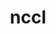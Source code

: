 ---
title: "nccl"
layout: cache
categories: [package, develop-2025-04-27]
meta: {"compilers": ["gcc@13.2.0"], "num_specs": 8, "num_specs_by_stack": {"ml-linux-aarch64-cuda": 4, "ml-linux-x86_64-cuda": 4, "root": 8}, "oss": ["ubuntu24.04"], "platforms": ["linux"], "stacks": ["ml-linux-aarch64-cuda", "ml-linux-x86_64-cuda", "root"], "targets": ["aarch64", "x86_64_v3"], "versions": ["2.23.4-1"]}
spec_details: [{"compiler": "gcc@13.2.0", "hash": "2v7ip5e2gobtvp4jldw6ih6o7swwskl7", "os": "ubuntu24.04", "platform": "linux", "size": "-", "stacks": ["ml-linux-aarch64-cuda", "root"], "target": "aarch64", "variants": ["build_system=makefile", "+cuda", "cuda_arch:=80"], "versions": ["2.23.4-1"]}, {"compiler": "gcc@13.2.0", "hash": "3j7nh54gmswn54yg4ywbmp54lgckxc5s", "os": "ubuntu24.04", "platform": "linux", "size": "-", "stacks": ["ml-linux-aarch64-cuda", "root"], "target": "aarch64", "variants": ["build_system=makefile", "+cuda", "cuda_arch:=80"], "versions": ["2.23.4-1"]}, {"compiler": "gcc@13.2.0", "hash": "735e5e3wg7lwtsyh3gbpotsoivdi4dzw", "os": "ubuntu24.04", "platform": "linux", "size": "-", "stacks": ["ml-linux-x86_64-cuda", "root"], "target": "x86_64_v3", "variants": ["build_system=makefile", "+cuda", "cuda_arch:=80"], "versions": ["2.23.4-1"]}, {"compiler": "gcc@13.2.0", "hash": "gntv4jggjyow2fonhgi77tphwhnttcw5", "os": "ubuntu24.04", "platform": "linux", "size": "-", "stacks": ["ml-linux-aarch64-cuda", "root"], "target": "aarch64", "variants": ["build_system=makefile", "+cuda", "cuda_arch:=80"], "versions": ["2.23.4-1"]}, {"compiler": "gcc@13.2.0", "hash": "og5pqqcti3spz6zzce57xstxbzl3lupz", "os": "ubuntu24.04", "platform": "linux", "size": "-", "stacks": ["ml-linux-aarch64-cuda", "root"], "target": "aarch64", "variants": ["build_system=makefile", "+cuda", "cuda_arch:=80"], "versions": ["2.23.4-1"]}, {"compiler": "gcc@13.2.0", "hash": "qmt7uhj4rtki3m2tykjhcv5mwtam2pet", "os": "ubuntu24.04", "platform": "linux", "size": "-", "stacks": ["ml-linux-x86_64-cuda", "root"], "target": "x86_64_v3", "variants": ["build_system=makefile", "+cuda", "cuda_arch:=80"], "versions": ["2.23.4-1"]}, {"compiler": "gcc@13.2.0", "hash": "u5qmwg2rk6hy6qdqpby7vubfn5s6nd6n", "os": "ubuntu24.04", "platform": "linux", "size": "-", "stacks": ["ml-linux-x86_64-cuda", "root"], "target": "x86_64_v3", "variants": ["build_system=makefile", "+cuda", "cuda_arch:=80"], "versions": ["2.23.4-1"]}, {"compiler": "gcc@13.2.0", "hash": "yqvmsg3jqeas4tpus3gxsjm5kror72to", "os": "ubuntu24.04", "platform": "linux", "size": "-", "stacks": ["ml-linux-x86_64-cuda", "root"], "target": "x86_64_v3", "variants": ["build_system=makefile", "+cuda", "cuda_arch:=80"], "versions": ["2.23.4-1"]}]
---